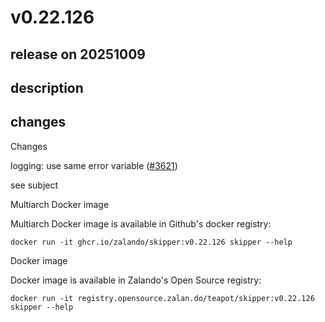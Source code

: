 # v0.22.126

## release on 20251009
## description
## changes
Changes

logging: use same error variable (<a class="issue-link js-issue-link" data-error-text="Failed to load title" data-id="3405253088" data-permission-text="Title is private" data-url="https://github.com/zalando/skipper/issues/3621" data-hovercard-type="pull_request" data-hovercard-url="/zalando/skipper/pull/3621/hovercard" href="https://github.com/zalando/skipper/pull/3621">#3621</a>)

see subject

Multiarch Docker image

Multiarch Docker image is available in Github's docker registry:

    docker run -it ghcr.io/zalando/skipper:v0.22.126 skipper --help

Docker image

Docker image is available in Zalando's Open Source registry:

    docker run -it registry.opensource.zalan.do/teapot/skipper:v0.22.126 skipper --help


